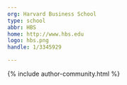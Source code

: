 ```yaml
---
org: Harvard Business School
type: school
abbr: HBS
home: http://www.hbs.edu
logo: hbs.png
handle: 1/3345929

---
```


{% include author-community.html %}

